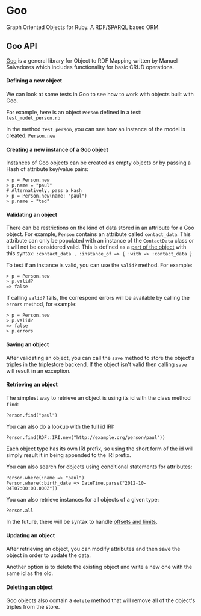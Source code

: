 # Goo

Graph Oriented Objects for Ruby. A RDF/SPARQL based ORM.

## Goo API

[Goo](https://github.com/ncbo/goo) is a general library for Object to RDF Mapping written by Manuel Salvadores which includes functionality for basic CRUD operations.

#### Defining a new object
We can look at some tests in Goo to see how to work with objects built with Goo.

For example, here is an object `Person` defined in a test: [`test_model_person.rb`](https://github.com/ncbo/goo/blob/master/test/test_model_person.rb#L28-L40)

In the method `test_person`, you can see how an instance of the model is created: [`Person.new`](https://github.com/ncbo/goo/blob/master/test/test_model_person.rb#L49)

#### Creating a new instance of a Goo object
Instances of Goo objects can be created as empty objects or by passing a Hash of attribute key/value pairs:

    > p = Person.new
    > p.name = "paul"
    # Alternatively, pass a Hash
    > p = Person.new(name: "paul")
    > p.name = "ted"

#### Validating an object

There can be restrictions on the kind of data stored in an attribute for a Goo object. For example, `Person` contains an attribute called `contact_data`. This attribute can only be populated with an instance of the `ContactData` class or it will not be considered valid. This is defined as a [part of the object](https://github.com/ncbo/goo/blob/master/test/test_model_person.rb#L33) with this syntax:
`:contact_data , :instance_of => { :with => :contact_data }`

To test if an instance is valid, you can use the `valid?` method. For example:

    > p = Person.new
    > p.valid?
    => false

If calling `valid?` fails, the correspond errors will be available by calling the `errors` method, for example:

    > p = Person.new
    > p.valid?
    => false
    > p.errors

#### Saving an object
After validating an object, you can call the `save` method to store the object's triples in the triplestore backend. If the object isn't valid then calling `save` will result in an exception.

#### Retrieving an object
The simplest way to retrieve an object is using its id with the class method `find`:

`Person.find("paul")`

You can also do a lookup with the full id IRI:

`Person.find(RDF::IRI.new("http://example.org/person/paul"))`

Each object type has its own IRI prefix, so using the short form of the id will simply result it in being appended to the IRI prefix.

You can also search for objects using conditional statements for attributes:

    Person.where(:name => "paul")
    Person.where(:birth_date => DateTime.parse("2012-10-04T07:00:00.000Z"))

You can also retrieve instances for all objects of a given type:

`Person.all`

In the future, there will be syntax to handle [offsets and limits](https://github.com/ncbo/goo/issues/26).

#### Updating an object
After retrieving an object, you can modify attributes and then save the object in order to update the data.

Another option is to delete the existing object and write a new one with the same id as the old.

#### Deleting an object
Goo objects also contain a `delete` method that will remove all of the object's triples from the store.
